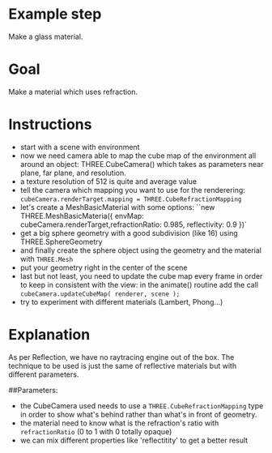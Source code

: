 Example step
============
Make a glass material.

Goal
====
Make a material which uses refraction. 

Instructions
============
- start with a scene with environment
- now we need camera able to map the cube map of the environment all around an object: THREE.CubeCamera() which takes as
 parameters near plane, far plane, and resolution.
- a texture resolution of 512 is quite and average value
- tell the camera which mapping you want to use for the renderering: ```cubeCamera.renderTarget.mapping = THREE.CubeRefractionMapping```
- let's create a MeshBasicMaterial with some options: ``new THREE.MeshBasicMateria({ envMap: cubeCamera.renderTarget,refractionRatio: 0.985, reflectivity: 0.9 })`
- get a big sphere geometry with a good subdivision (like 16) using THREE.SphereGeometry
- and finally create the sphere object using the geometry and the material with `THREE.Mesh`
- put your geometry right in the center of the scene
- last but not least, you need to update the cube map every frame in order to keep in consistent with the view: in the 
animate() routine add the call `cubeCamera.updateCubeMap( renderer, scene );`
- try to experiment with different materials (Lambert, Phong...)

Explanation
===========
As per Reflection, we have no raytracing engine out of the box.
The technique to be used is just the same of reflective materials but with different parameters.

##Parameters:
- the CubeCamera used needs to use a `THREE.CubeRefractionMapping` type in order to show what's behind rather than what's in front of geometry.
- the material need to know what is the refraction's ratio with `refractionRatio` (0 to 1 with 0 totally opaque)
- we can mix different properties like 'reflectitity' to get a better result